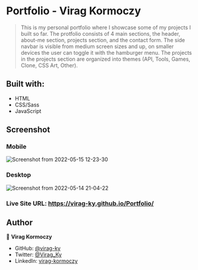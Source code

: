 # Portfolio - Virag Kormoczy

> This is my personal portfolio where I showcase some of my projects I built so far. 
> The protfolio consists of 4 main sections, the header, about-me section, projects section, and the contact form.
> The side navbar is visible from medium screen sizes and up, on smaller devices the user can toggle it with the hamburger menu.
> The projects in the projects section are organized into themes (API, Tools, Games, Clone, CSS Art, Other).

## Built with:
* HTML
* CSS/Sass
* JavaScript

## Screenshot

### Mobile
![Screenshot from 2022-05-15 12-23-30](https://user-images.githubusercontent.com/79658534/168466028-c1972e95-c804-4f2d-833c-ce2c0f3b2264.png)


### Desktop
![Screenshot from 2022-05-14 21-04-22](https://user-images.githubusercontent.com/79658534/168465941-3d5608e4-e4c7-4c06-8acf-c6a27510f9e5.png)

### Live Site URL: https://virag-ky.github.io/Portfolio/

## Author

👤 **Virag Kormoczy**

- GitHub: [@virag-ky](https://github.com/virag-ky)
- Twitter: [@Virag_Ky](https://twitter.com/Virag_Ky)
- LinkedIn: [virag-kormoczy](https://linkedin.com/in/virag-kormoczy)
